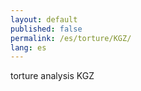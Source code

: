 ```yaml
---
layout: default
published: false
permalink: /es/torture/KGZ/
lang: es
---
```


torture analysis KGZ
